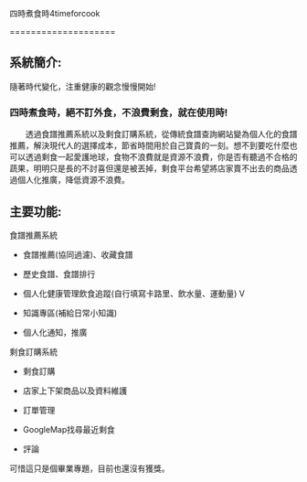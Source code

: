 四時煮食時4timeforcook

====================
 

系統簡介:
-----

隨著時代變化，注重健康的觀念慢慢開始!

### 四時煮食時，絕不訂外食，不浪費剩食，就在使用時!

　　透過食譜推薦系統以及剩食訂購系統，從傳統食譜查詢網站變為個人化的食譜推薦，解決現代人的選擇成本，節省時間用於自己寶貴的一刻。想不到要吃什麼也可以透過剩食一起愛護地球，食物不浪費就是資源不浪費，你是否有聽過不合格的蔬果，明明只是長的不討喜但還是被丟掉，剩食平台希望將店家賣不出去的商品透過個人化推廣，降低資源不浪費。

主要功能:
-----

食譜推薦系統

*   食譜推薦(協同過濾)、收藏食譜

*   歷史食譜、食譜排行

*   個人化健康管理飲食追蹤(自行填寫卡路里、飲水量、運動量) V

*   知識專區(補給日常小知識)

*   個人化通知，推廣


剩食訂購系統

*   剩食訂購

*   店家上下架商品以及資料維護

*   訂單管理

*   GoogleMap找尋最近剩食

*   評論




可惜這只是個畢業專題，目前也還沒有獲獎。